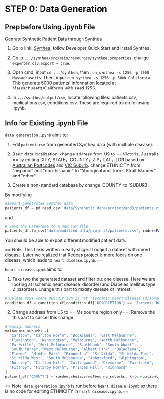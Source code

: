 # STEP 0: Data Generation

## Prep before Using .ipynb File

Genrate Synthetic Patient Data through Synthea:

1. Go to link: [Synthea](https://github.com/synthetichealth/synthea "Synthea"), follow Developer Quick Start and install Synthea. </p>

2. Go to `.../synthea/src/main/resources/synthea.properties`, change `exporter.csv.export = true`.

3. Open cmd, input `cd .../synthea`, then `run_synthea -s 1256 -p 5000 Massachusetts`. Then, input `run_synthea -s 1256 -p 5000 California`. This generate 5000 patients' information located at Massachusetts/California with seed 1256.

4. In `.../synthea/output/csv`, locate following files: patients.csv, medications.csv, conditions.csv. These are required to run following .ipynb.


## Info for Existing .ipynb File   
`data generation.ipynb` aims to:    
1. Edit `patient.csv` from generated Synthea data (with multiple disease).    

2. Basic data localization: change address from US to == Victoria, Australia == by editing CITY, STATE，COUNTY，ZIP，LAT，LON based on [Australian Postcodes](https://www.matthewproctor.com/australian_postcodes "Australian Postcodes") and [VIC Suburb](https://data.gov.au/dataset/ds-dga-bdf92691-c6fe-42b9-a0e2-a4cd716fa811/details "VIC Suburb"). change ETHNICITY from "hispanic" and "non-hispanic" to "Aboriginal and Torres Strait Islander" and "other".

3. Create a non-standard database by change 'COUNTY' to 'SUBURB'.

By modifying
```python
#Import genetrated Synthea data
patients_df = pd.read_csv('data/Synthetic data/project2and3/patients.csv')
```
and
```python
# Save the DataFrame to a new CSV file
patients_df.to_csv("data/modified data/project3/patients.csv", index=False)
```

You should be able to export different modified patient data.

== Note: This file is written in early stage. It output a dataset with mixed disease. Later we realized that Redcap project is more focus on one disease, which leads to `heart disease.ipynb`.==

`heart disease.ipynb`aims to:
1. Take two the generated dataset and filter out one disease. Here we are looking at Ischemic heart disease (disorder)  and Diabetes mellitus type 2 (disorder). Change this part to modify disease of interest:
```python
# Delete rows where DESCRIPTION is not "Ischemic heart disease (disorder)" / "Diabetes mellitus type 2 (disorder)"
condition_df = condition_df[condition_df['DESCRIPTION'] == 'Ischemic heart disease (disorder)']
```

2. Change address from US to == Melbourne region only ==. Remove the this part to cancel this change:
```python
#reasign address
melbourne_suburbs =[
  "Carlton", "Carlton North", "Docklands", "East Melbourne",
  "Flemington", "Kensington", "Melbourne", "North Melbourne",
  "Parkville", "Port Melbourne", "Southbank", "South Wharf",
  "South Yarra", "West Melbourne", "Albert Park", "Balaclava",
  "Elwood", "Middle Park", "Ripponlea", "St Kilda", "St Kilda East",
  "St Kilda West", "South Melbourne", "Abbotsford", "Alphington",
  "Burnley", "Clifton Hill", "Collingwood", "Cremorne", "Fairfield",
  "Fitzroy", "Fitzroy North", "Princes Hill", "Richmond"
]
patient_df["COUNTY"] = random.choices(melbourne_suburbs, k=len(patient_df))
```

== Note:  `data generation.ipynb` is run before `heart disease.ipynb` so there is no code for editting ETHNICITY in `heart disease.ipynb`. == 


